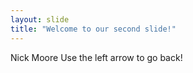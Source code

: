 ```yaml
---
layout: slide
title: "Welcome to our second slide!"
---
```

Nick Moore
Use the left arrow to go back!
